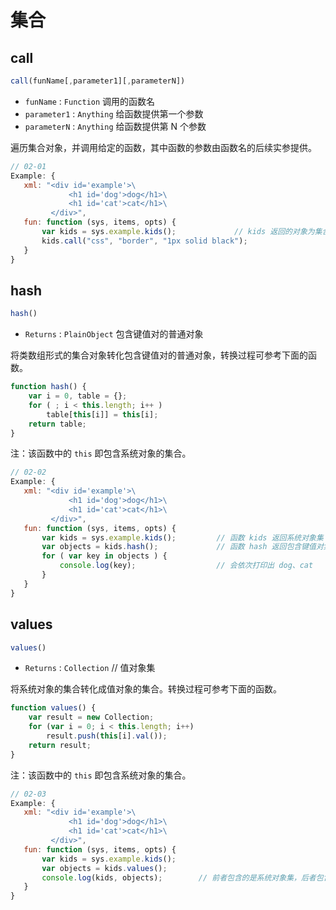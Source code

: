 # 集合

## call

```js
call(funName[,parameter1][,parameterN])
```

- `funName` : `Function` 调用的函数名
- `parameter1` : `Anything` 给函数提供第一个参数
- `parameterN` : `Anything` 给函数提供第 N 个参数

遍历集合对象，并调用给定的函数，其中函数的参数由函数名的后续实参提供。

```js
// 02-01
Example: {
   xml: "<div id='example'>\
             <h1 id='dog'>dog</h1>\
             <h1 id='cat'>cat</h1>\
         </div>",
   fun: function (sys, items, opts) {
       var kids = sys.example.kids();             // kids 返回的对象为集合对象
       kids.call("css", "border", "1px solid black");
   }
}
```

## hash

```js
hash()
```

- `Returns` : `PlainObject` 包含键值对的普通对象

将类数组形式的集合对象转化包含键值对的普通对象，转换过程可参考下面的函数。

```js
function hash() {
    var i = 0, table = {};
    for ( ; i < this.length; i++ )
        table[this[i]] = this[i];
    return table;
}
```

注：该函数中的 `this` 即包含系统对象的集合。

```js
// 02-02
Example: {
   xml: "<div id='example'>\
             <h1 id='dog'>dog</h1>\
             <h1 id='cat'>cat</h1>\
         </div>",
   fun: function (sys, items, opts) {
       var kids = sys.example.kids();         // 函数 kids 返回系统对象集
       var objects = kids.hash();             // 函数 hash 返回包含键值对集合的普通对象
       for ( var key in objects ) {
           console.log(key);                  // 会依次打印出 dog、cat
       }
   }
}
```

## values

```js
values()
```

- `Returns` : `Collection` // 值对象集

将系统对象的集合转化成值对象的集合。转换过程可参考下面的函数。

```js
function values() {
    var result = new Collection;
    for (var i = 0; i < this.length; i++)
        result.push(this[i].val());
    return result;
}
```

注：该函数中的 `this` 即包含系统对象的集合。

```js
// 02-03
Example: {
   xml: "<div id='example'>\
             <h1 id='dog'>dog</h1>\
             <h1 id='cat'>cat</h1>\
         </div>",
   fun: function (sys, items, opts) {
       var kids = sys.example.kids();
       var objects = kids.values();
       console.log(kids, objects);        // 前者包含的是系统对象集，后者包含的是值对象集
   }
}
```
